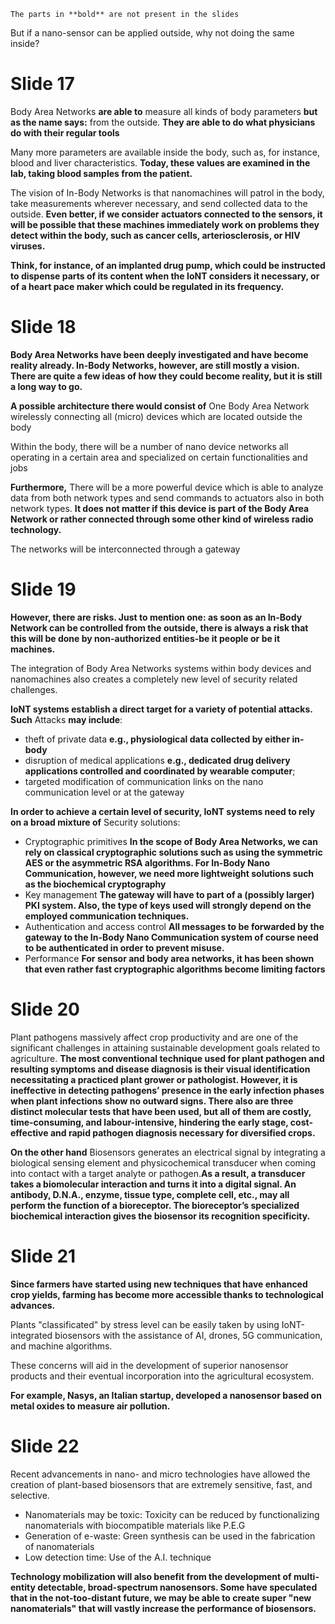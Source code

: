     The parts in **bold** are not present in the slides

But if a nano-sensor can be applied outside, why not doing the same inside?

# Slide 17
Body Area Networks **are able to** measure all kinds of body parameters **but as the name says:** from the outside. **They are able to do what physicians do with their regular tools**

Many more parameters are available inside the body, such as, for instance, blood and liver characteristics. **Today, these values are examined in the lab, taking blood samples from the patient.**

The vision of In-Body Networks is that nanomachines will patrol in the body, take measurements wherever necessary, and send collected data to the outside. **Even better, if we consider actuators connected to the sensors, it will be possible that these machines immediately work on problems they detect within the body, such as cancer cells, arteriosclerosis, or HIV viruses.**

**Think, for instance, of an implanted drug pump, which could be instructed to dispense parts of its content when the IoNT considers it necessary, or of a heart pace maker which could be regulated in its frequency.**

# Slide 18
**Body Area Networks have been deeply investigated and have become reality already. In-Body Networks, however, are still mostly a vision. There are quite a few ideas of how they could become reality, but it is still a long way to go.**

**A possible architecture there would consist of** One Body Area Network wirelessly connecting all (micro) devices which are located outside the body

Within the body, there will be a number of nano device networks all operating in a certain area and specialized on certain functionalities and jobs

**Furthermore,** There will be a more powerful device which is able to analyze data from both network types and send commands to actuators also in both network types. **It does not matter if this device is part of the Body Area Network or rather connected through some other kind of wireless radio technology.**

The networks will be interconnected through a gateway

# Slide 19
**However, there are risks. Just to mention one: as soon as an In-Body Network can be controlled from the outside, there is always a risk that this will be done by non-authorized entities-be it people or be it machines.**

The integration of Body Area Networks systems within body devices and nanomachines also creates a completely new level of security related challenges.

**IoNT systems establish a direct target for a variety of potential attacks. Such** Attacks **may include**:
- theft of private data **e.g., physiological data collected by either in-body**
- disruption of medical applications **e.g., dedicated drug delivery applications controlled and coordinated by wearable computer**;
- targeted modification of communication links on the nano communication level or at the gateway

**In order to achieve a certain level of security, IoNT systems need to rely on a broad mixture of** Security solutions:
- Cryptographic primitives **In the scope of Body Area Networks, we can rely on classical cryptographic solutions such as using the symmetric AES or the asymmetric RSA algorithms. For In-Body Nano Communication, however, we need more lightweight solutions such as the biochemical cryptography**
- Key management **The gateway will have to part of a (possibly larger) PKI system. Also, the type of keys used will strongly depend on the employed communication techniques.**
- Authentication and access control **All messages to be forwarded by the gateway to the In-Body Nano Communication system of course need to be authenticated in order to prevent misuse.**
- Performance **For sensor and body area networks, it has been shown that even rather fast cryptographic algorithms become limiting factors**

# Slide 20
Plant pathogens massively affect crop productivity and are one of the significant challenges in attaining sustainable development goals related to agriculture. **The most conventional technique used for plant pathogen and resulting symptoms and disease diagnosis is their visual identification necessitating a practiced plant grower or pathologist. However, it is ineffective in detecting pathogens’ presence in the early infection phases when plant infections show no outward signs. There also are three distinct molecular tests that have been used, but all of them are costly, time-consuming, and labour-intensive, hindering the early stage, cost-effective and rapid pathogen diagnosis necessary for diversified crops.**

**On the other hand** Biosensors generates an electrical signal by integrating a biological sensing element and physicochemical transducer when coming into contact with a target analyte or pathogen.​ **As a result, a transducer takes a biomolecular interaction and turns it into a digital signal. An antibody, D.N.A., enzyme, tissue type, complete cell, etc., may all perform the function of a bioreceptor. The bioreceptor’s specialized biochemical interaction gives the biosensor its recognition specificity.**

# Slide 21
**Since farmers have started using new techniques that have enhanced crop yields, farming has become more accessible thanks to technological advances.**

Plants "classificated" by stress level can be easily taken by using IoNT-integrated biosensors with the assistance of AI, drones, 5G communication, and machine algorithms.

These concerns will aid in the development of superior nanosensor products and their eventual incorporation into the agricultural ecosystem.

**For example, Nasys, an Italian startup, developed a nanosensor based on metal oxides to measure air pollution.**

# Slide 22
Recent advancements in nano- and micro technologies have allowed the creation of plant-based biosensors that are extremely sensitive, fast, and selective.
- Nanomaterials may be toxic: Toxicity can be reduced by functionalizing nanomaterials with biocompatible materials like P.E.G
- Generation of e-waste: Green synthesis can be used in the fabrication of nanomaterials
- Low detection time: Use of the A.I. technique

**Technology mobilization will also benefit from the development of multi-entity detectable, broad-spectrum nanosensors. Some have speculated that in the not-too-distant future, we may be able to create super "new nanomaterials" that will vastly increase the performance of biosensors.**